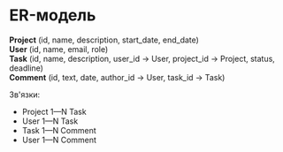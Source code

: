 
# ER-модель

**Project** (id, name, description, start_date, end_date)  
**User** (id, name, email, role)  
**Task** (id, name, description, user_id → User, project_id → Project, status, deadline)  
**Comment** (id, text, date, author_id → User, task_id → Task)

Зв'язки:
- Project 1—N Task
- User 1—N Task
- Task 1—N Comment
- User 1—N Comment
